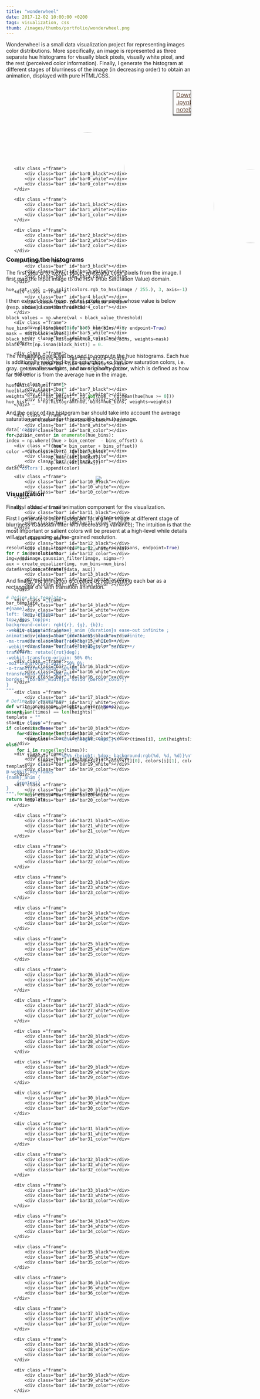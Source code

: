 ```yaml
---
title: "wonderwheel"
date: 2017-12-02 10:00:00 +0200
tags: visualization, css
thumb: /images/thumbs/portfolio/wonderwheel.png
---
```


Wonderwheel is a small data visualization project for representing images color distributions.
 More specifically, an image is represented as <span class="keyword">three separate hue histograms</span> for visually black pixels, visually white pixel, and the rest (perceived color information).
Finally, I generate the histogram at different stages of blurriness of the image (in decreasing order) to obtain an animation, displayed with pure <span class="inline-code">HTML/CSS</span>.

<link rel="stylesheet" href="/notebooks/2017_12_02_wonderwheel/html/image2.css">
<link rel="stylesheet" href="/notebooks/2017_12_02_wonderwheel/html/image3.css">

<div style="width:10%; float:right">
<table border="1" cellpadding="6" align="right">
<tr>
<td><a style="color:#5E412F" href="/notebooks/2017_12_02_wonderwheel/wonderwheel.ipynb">Download .ipynb notebook</a></td>
</tr>
</table>
</div>

<div style="width:444px; height:444px; position:relative; top:10px; left:0px; float:left">
    <img style="border-radius: 50%; border: 0; top: 122px; left:122px; height: 200px; width:200px; position:relative" src="/notebooks/2017_12_02_wonderwheel/images/image2.jpeg">

       <div class ="frame">
           <div class="bar" id="bar0_black"></div>
           <div class="bar" id="bar0_white"></div>
           <div class="bar" id="bar0_color"></div>
       </div>

       <div class ="frame">
           <div class="bar" id="bar1_black"></div>
           <div class="bar" id="bar1_white"></div>
           <div class="bar" id="bar1_color"></div>
       </div>

       <div class ="frame">
           <div class="bar" id="bar2_black"></div>
           <div class="bar" id="bar2_white"></div>
           <div class="bar" id="bar2_color"></div>
       </div>

       <div class ="frame">
           <div class="bar" id="bar3_black"></div>
           <div class="bar" id="bar3_white"></div>
           <div class="bar" id="bar3_color"></div>
       </div>

       <div class ="frame">
           <div class="bar" id="bar4_black"></div>
           <div class="bar" id="bar4_white"></div>
           <div class="bar" id="bar4_color"></div>
       </div>

       <div class ="frame">
           <div class="bar" id="bar5_black"></div>
           <div class="bar" id="bar5_white"></div>
           <div class="bar" id="bar5_color"></div>
       </div>

       <div class ="frame">
           <div class="bar" id="bar6_black"></div>
           <div class="bar" id="bar6_white"></div>
           <div class="bar" id="bar6_color"></div>
       </div>

       <div class ="frame">
           <div class="bar" id="bar7_black"></div>
           <div class="bar" id="bar7_white"></div>
           <div class="bar" id="bar7_color"></div>
       </div>

       <div class ="frame">
           <div class="bar" id="bar8_black"></div>
           <div class="bar" id="bar8_white"></div>
           <div class="bar" id="bar8_color"></div>
       </div>

       <div class ="frame">
           <div class="bar" id="bar9_black"></div>
           <div class="bar" id="bar9_white"></div>
           <div class="bar" id="bar9_color"></div>
       </div>

       <div class ="frame">
           <div class="bar" id="bar10_black"></div>
           <div class="bar" id="bar10_white"></div>
           <div class="bar" id="bar10_color"></div>
       </div>

       <div class ="frame">
           <div class="bar" id="bar11_black"></div>
           <div class="bar" id="bar11_white"></div>
           <div class="bar" id="bar11_color"></div>
       </div>

       <div class ="frame">
           <div class="bar" id="bar12_black"></div>
           <div class="bar" id="bar12_white"></div>
           <div class="bar" id="bar12_color"></div>
       </div>

       <div class ="frame">
           <div class="bar" id="bar13_black"></div>
           <div class="bar" id="bar13_white"></div>
           <div class="bar" id="bar13_color"></div>
       </div>

       <div class ="frame">
           <div class="bar" id="bar14_black"></div>
           <div class="bar" id="bar14_white"></div>
           <div class="bar" id="bar14_color"></div>
       </div>

       <div class ="frame">
           <div class="bar" id="bar15_black"></div>
           <div class="bar" id="bar15_white"></div>
           <div class="bar" id="bar15_color"></div>
       </div>

       <div class ="frame">
           <div class="bar" id="bar16_black"></div>
           <div class="bar" id="bar16_white"></div>
           <div class="bar" id="bar16_color"></div>
       </div>

       <div class ="frame">
           <div class="bar" id="bar17_black"></div>
           <div class="bar" id="bar17_white"></div>
           <div class="bar" id="bar17_color"></div>
       </div>

       <div class ="frame">
           <div class="bar" id="bar18_black"></div>
           <div class="bar" id="bar18_white"></div>
           <div class="bar" id="bar18_color"></div>
       </div>

       <div class ="frame">
           <div class="bar" id="bar19_black"></div>
           <div class="bar" id="bar19_white"></div>
           <div class="bar" id="bar19_color"></div>
       </div>

       <div class ="frame">
           <div class="bar" id="bar20_black"></div>
           <div class="bar" id="bar20_white"></div>
           <div class="bar" id="bar20_color"></div>
       </div>

       <div class ="frame">
           <div class="bar" id="bar21_black"></div>
           <div class="bar" id="bar21_white"></div>
           <div class="bar" id="bar21_color"></div>
       </div>

       <div class ="frame">
           <div class="bar" id="bar22_black"></div>
           <div class="bar" id="bar22_white"></div>
           <div class="bar" id="bar22_color"></div>
       </div>

       <div class ="frame">
           <div class="bar" id="bar23_black"></div>
           <div class="bar" id="bar23_white"></div>
           <div class="bar" id="bar23_color"></div>
       </div>

       <div class ="frame">
           <div class="bar" id="bar24_black"></div>
           <div class="bar" id="bar24_white"></div>
           <div class="bar" id="bar24_color"></div>
       </div>

       <div class ="frame">
           <div class="bar" id="bar25_black"></div>
           <div class="bar" id="bar25_white"></div>
           <div class="bar" id="bar25_color"></div>
       </div>

       <div class ="frame">
           <div class="bar" id="bar26_black"></div>
           <div class="bar" id="bar26_white"></div>
           <div class="bar" id="bar26_color"></div>
       </div>

       <div class ="frame">
           <div class="bar" id="bar27_black"></div>
           <div class="bar" id="bar27_white"></div>
           <div class="bar" id="bar27_color"></div>
       </div>

       <div class ="frame">
           <div class="bar" id="bar28_black"></div>
           <div class="bar" id="bar28_white"></div>
           <div class="bar" id="bar28_color"></div>
       </div>

       <div class ="frame">
           <div class="bar" id="bar29_black"></div>
           <div class="bar" id="bar29_white"></div>
           <div class="bar" id="bar29_color"></div>
       </div>

       <div class ="frame">
           <div class="bar" id="bar30_black"></div>
           <div class="bar" id="bar30_white"></div>
           <div class="bar" id="bar30_color"></div>
       </div>

       <div class ="frame">
           <div class="bar" id="bar31_black"></div>
           <div class="bar" id="bar31_white"></div>
           <div class="bar" id="bar31_color"></div>
       </div>

       <div class ="frame">
           <div class="bar" id="bar32_black"></div>
           <div class="bar" id="bar32_white"></div>
           <div class="bar" id="bar32_color"></div>
       </div>

       <div class ="frame">
           <div class="bar" id="bar33_black"></div>
           <div class="bar" id="bar33_white"></div>
           <div class="bar" id="bar33_color"></div>
       </div>

       <div class ="frame">
           <div class="bar" id="bar34_black"></div>
           <div class="bar" id="bar34_white"></div>
           <div class="bar" id="bar34_color"></div>
       </div>

       <div class ="frame">
           <div class="bar" id="bar35_black"></div>
           <div class="bar" id="bar35_white"></div>
           <div class="bar" id="bar35_color"></div>
       </div>

       <div class ="frame">
           <div class="bar" id="bar36_black"></div>
           <div class="bar" id="bar36_white"></div>
           <div class="bar" id="bar36_color"></div>
       </div>

       <div class ="frame">
           <div class="bar" id="bar37_black"></div>
           <div class="bar" id="bar37_white"></div>
           <div class="bar" id="bar37_color"></div>
       </div>

       <div class ="frame">
           <div class="bar" id="bar38_black"></div>
           <div class="bar" id="bar38_white"></div>
           <div class="bar" id="bar38_color"></div>
       </div>

       <div class ="frame">
           <div class="bar" id="bar39_black"></div>
           <div class="bar" id="bar39_white"></div>
           <div class="bar" id="bar39_color"></div>
       </div>
</div>


<div style="width:444px; height:444px; margin-bottom:25px; margin-left:50%; top:10px; position:relative">
    <img style="border-radius: 50%; border: 0; top: 122px; left:122px; height: 200px; width:200px; position:relative" src="/notebooks/2017_12_02_wonderwheel/images/image3.jpeg">

<div class ="frame">
   <div class="bar2_" id="bar2_0_black"></div>
   <div class="bar2_" id="bar2_0_white"></div>
   <div class="bar2_" id="bar2_0_color"></div>
</div>

<div class ="frame">
   <div class="bar2_" id="bar2_1_black"></div>
   <div class="bar2_" id="bar2_1_white"></div>
   <div class="bar2_" id="bar2_1_color"></div>
</div>

<div class ="frame">
   <div class="bar2_" id="bar2_2_black"></div>
   <div class="bar2_" id="bar2_2_white"></div>
   <div class="bar2_" id="bar2_2_color"></div>
</div>

<div class ="frame">
   <div class="bar2_" id="bar2_3_black"></div>
   <div class="bar2_" id="bar2_3_white"></div>
   <div class="bar2_" id="bar2_3_color"></div>
</div>

<div class ="frame">
   <div class="bar2_" id="bar2_4_black"></div>
   <div class="bar2_" id="bar2_4_white"></div>
   <div class="bar2_" id="bar2_4_color"></div>
</div>

<div class ="frame">
   <div class="bar2_" id="bar2_5_black"></div>
   <div class="bar2_" id="bar2_5_white"></div>
   <div class="bar2_" id="bar2_5_color"></div>
</div>

<div class ="frame">
   <div class="bar2_" id="bar2_6_black"></div>
   <div class="bar2_" id="bar2_6_white"></div>
   <div class="bar2_" id="bar2_6_color"></div>
</div>

<div class ="frame">
   <div class="bar2_" id="bar2_7_black"></div>
   <div class="bar2_" id="bar2_7_white"></div>
   <div class="bar2_" id="bar2_7_color"></div>
</div>

<div class ="frame">
   <div class="bar2_" id="bar2_8_black"></div>
   <div class="bar2_" id="bar2_8_white"></div>
   <div class="bar2_" id="bar2_8_color"></div>
</div>

<div class ="frame">
   <div class="bar2_" id="bar2_9_black"></div>
   <div class="bar2_" id="bar2_9_white"></div>
   <div class="bar2_" id="bar2_9_color"></div>
</div>

<div class ="frame">
   <div class="bar2_" id="bar2_10_black"></div>
   <div class="bar2_" id="bar2_10_white"></div>
   <div class="bar2_" id="bar2_10_color"></div>
</div>

<div class ="frame">
   <div class="bar2_" id="bar2_11_black"></div>
   <div class="bar2_" id="bar2_11_white"></div>
   <div class="bar2_" id="bar2_11_color"></div>
</div>

<div class ="frame">
   <div class="bar2_" id="bar2_12_black"></div>
   <div class="bar2_" id="bar2_12_white"></div>
   <div class="bar2_" id="bar2_12_color"></div>
</div>

<div class ="frame">
   <div class="bar2_" id="bar2_13_black"></div>
   <div class="bar2_" id="bar2_13_white"></div>
   <div class="bar2_" id="bar2_13_color"></div>
</div>

<div class ="frame">
   <div class="bar2_" id="bar2_14_black"></div>
   <div class="bar2_" id="bar2_14_white"></div>
   <div class="bar2_" id="bar2_14_color"></div>
</div>

<div class ="frame">
   <div class="bar2_" id="bar2_15_black"></div>
   <div class="bar2_" id="bar2_15_white"></div>
   <div class="bar2_" id="bar2_15_color"></div>
</div>

<div class ="frame">
   <div class="bar2_" id="bar2_16_black"></div>
   <div class="bar2_" id="bar2_16_white"></div>
   <div class="bar2_" id="bar2_16_color"></div>
</div>

<div class ="frame">
   <div class="bar2_" id="bar2_17_black"></div>
   <div class="bar2_" id="bar2_17_white"></div>
   <div class="bar2_" id="bar2_17_color"></div>
</div>

<div class ="frame">
   <div class="bar2_" id="bar2_18_black"></div>
   <div class="bar2_" id="bar2_18_white"></div>
   <div class="bar2_" id="bar2_18_color"></div>
</div>

<div class ="frame">
   <div class="bar2_" id="bar2_19_black"></div>
   <div class="bar2_" id="bar2_19_white"></div>
   <div class="bar2_" id="bar2_19_color"></div>
</div>

<div class ="frame">
   <div class="bar2_" id="bar2_20_black"></div>
   <div class="bar2_" id="bar2_20_white"></div>
   <div class="bar2_" id="bar2_20_color"></div>
</div>

<div class ="frame">
   <div class="bar2_" id="bar2_21_black"></div>
   <div class="bar2_" id="bar2_21_white"></div>
   <div class="bar2_" id="bar2_21_color"></div>
</div>

<div class ="frame">
   <div class="bar2_" id="bar2_22_black"></div>
   <div class="bar2_" id="bar2_22_white"></div>
   <div class="bar2_" id="bar2_22_color"></div>
</div>

<div class ="frame">
   <div class="bar2_" id="bar2_23_black"></div>
   <div class="bar2_" id="bar2_23_white"></div>
   <div class="bar2_" id="bar2_23_color"></div>
</div>

<div class ="frame">
   <div class="bar2_" id="bar2_24_black"></div>
   <div class="bar2_" id="bar2_24_white"></div>
   <div class="bar2_" id="bar2_24_color"></div>
</div>

<div class ="frame">
   <div class="bar2_" id="bar2_25_black"></div>
   <div class="bar2_" id="bar2_25_white"></div>
   <div class="bar2_" id="bar2_25_color"></div>
</div>

<div class ="frame">
   <div class="bar2_" id="bar2_26_black"></div>
   <div class="bar2_" id="bar2_26_white"></div>
   <div class="bar2_" id="bar2_26_color"></div>
</div>

<div class ="frame">
   <div class="bar2_" id="bar2_27_black"></div>
   <div class="bar2_" id="bar2_27_white"></div>
   <div class="bar2_" id="bar2_27_color"></div>
</div>

<div class ="frame">
   <div class="bar2_" id="bar2_28_black"></div>
   <div class="bar2_" id="bar2_28_white"></div>
   <div class="bar2_" id="bar2_28_color"></div>
</div>

<div class ="frame">
   <div class="bar2_" id="bar2_29_black"></div>
   <div class="bar2_" id="bar2_29_white"></div>
   <div class="bar2_" id="bar2_29_color"></div>
</div>

<div class ="frame">
   <div class="bar2_" id="bar2_30_black"></div>
   <div class="bar2_" id="bar2_30_white"></div>
   <div class="bar2_" id="bar2_30_color"></div>
</div>

<div class ="frame">
   <div class="bar2_" id="bar2_31_black"></div>
   <div class="bar2_" id="bar2_31_white"></div>
   <div class="bar2_" id="bar2_31_color"></div>
</div>

<div class ="frame">
   <div class="bar2_" id="bar2_32_black"></div>
   <div class="bar2_" id="bar2_32_white"></div>
   <div class="bar2_" id="bar2_32_color"></div>
</div>

<div class ="frame">
   <div class="bar2_" id="bar2_33_black"></div>
   <div class="bar2_" id="bar2_33_white"></div>
   <div class="bar2_" id="bar2_33_color"></div>
</div>

<div class ="frame">
   <div class="bar2_" id="bar2_34_black"></div>
   <div class="bar2_" id="bar2_34_white"></div>
   <div class="bar2_" id="bar2_34_color"></div>
</div>

<div class ="frame">
   <div class="bar2_" id="bar2_35_black"></div>
   <div class="bar2_" id="bar2_35_white"></div>
   <div class="bar2_" id="bar2_35_color"></div>
</div>

<div class ="frame">
   <div class="bar2_" id="bar2_36_black"></div>
   <div class="bar2_" id="bar2_36_white"></div>
   <div class="bar2_" id="bar2_36_color"></div>
</div>

<div class ="frame">
   <div class="bar2_" id="bar2_37_black"></div>
   <div class="bar2_" id="bar2_37_white"></div>
   <div class="bar2_" id="bar2_37_color"></div>
</div>

<div class ="frame">
   <div class="bar2_" id="bar2_38_black"></div>
   <div class="bar2_" id="bar2_38_white"></div>
   <div class="bar2_" id="bar2_38_color"></div>
</div>

<div class ="frame">
   <div class="bar2_" id="bar2_39_black"></div>
   <div class="bar2_" id="bar2_39_white"></div>
   <div class="bar2_" id="bar2_39_color"></div>
</div>
</div>



### <i class="fa fa-wrench"></i> Computing the histograms
The first step is to extract black, white and color pixels from the image. I first map the input image to the HSV (Hue Saturation Value) domain.

```python
hue, sat, val = np.split(colors.rgb_to_hsv(image / 255.), 3, axis=-1)
```

I then extract black (resp. white) pixels as pixels whose value is below (resp. above) a certain threshold

```python
black_values = np.where(val < black_value_threshold)

hue_bins = np.linspace(0.0, 1.0, num_bins + 1, endpoint=True)
mask = sat[black_values]
black_hist, _ = np.histogram(hue, bins=hue_bins, weights=mask)
black_hist[np.isnan(black_hist)] = 0.
```

 The remaining pixels will be used to compute the hue histograms. Each hue is additionally weighted by its *saturation*, so that low saturation colors, i.e. gray. get smaller weights, and an *originality factor*, which is defined as how far the color is from the average hue in the image.


```python
hue[white_values] = -1
hue[black_values] = -1
weights = sat**sat_weight * np.abs(hue - np.mean(hue[hue >= 0]))
hue_hist, _ = np.histogram(hue, bins=hue_bins, weights=weights)
```


And the color of the histogram bar should take into account the average saturation and value for this specific hue in the image.

```python
data['colors'] = []
for i, bin_center in enumerate(hue_bins):
index = np.where((hue > bin_center  - bins_offset) &
                 (hue < bin_center + bins_offset))
color = colorsys.hsv_to_rgb(bin_center,
			    np.mean(sat[index]),
			    np.mean(val[index]))
data['colors'].append(color)
```


<div style="text-align:center">
	<img src="/notebooks/2017_12_02_wonderwheel/matprotlib_preview.png">
</div>



### <i class="fa fa-paint-brush"></i> Visualization
Finally, I added a small animation component for the visualization.

First I generate a color histogram for a given image  at different stage of blurriness (Gaussian filter with decreasing variance); The intuition is that the most important or salient colors will be present at a high-level while details will start appearing at fine-grained resolution.

```python
resolutions = np.linspace(40., 0., num_resolutions, endpoint=True)
for r in resolutions:
img = ndimage.gaussian_filter(image, sigma=r)
aux = create_equalizer(img, num_bins=num_bins)
data = np.concatenate([data, aux])
```

And finally, the animation is created by representing each bar as a rectangular div with transition animation.

```python
# Define bar template
bar_template = """
#{name} {
left: {pos_left}px;
top: {pos_top}px;
background-color: rgb({r}, {g}, {b});
-webkit-animation: {name}_anim {duration}s ease-out infinite ;
animation: {name}_anim {duration}s ease-out infinite;
-ms-transform: rotate({rot}deg); /* IE 9 */
-webkit-transform: rotate({rot}deg); /* Safari */
transform: rotate({rot}deg);
-webkit-transform-origin: 50% 0%;
-moz-transform-origin: 50% 0%;
-o-transform-origin: 50% 0%;
transform-origin: 50% 0%;
border: {border_width}px solid {border_color};
}
"""

# Define bar animation
def write_anim(name, heights, colors=None):
assert len(times) == len(heights)
template = ""
start = 'from'
if colors is None:
    for i in range(len(times)):
        template += "%d%% {height: %dpx;}\n" % (times[i], int(heights[i]))
else:
    for i in range(len(times)):
        template += "%d%% {height: %dpx; background:rgb(%d, %d, %d)}\n" % (
            times[i], int(heights[i]), colors[i][0], colors[i][1], colors[i][2])
template =  """
@-webkit-keyframes
{name}_anim {
    {content}
}
""".format(name=name, content=template)
return template
```
